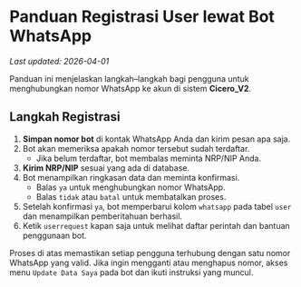 # Panduan Registrasi User lewat Bot WhatsApp
*Last updated: 2026-04-01*

Panduan ini menjelaskan langkah–langkah bagi pengguna untuk
menghubungkan nomor WhatsApp ke akun di sistem **Cicero_V2**.

## Langkah Registrasi

1. **Simpan nomor bot** di kontak WhatsApp Anda dan kirim pesan apa saja.
2. Bot akan memeriksa apakah nomor tersebut sudah terdaftar.
   - Jika belum terdaftar, bot membalas meminta NRP/NIP Anda.
3. **Kirim NRP/NIP** sesuai yang ada di database.
4. Bot menampilkan ringkasan data dan meminta konfirmasi.
   - Balas `ya` untuk menghubungkan nomor WhatsApp.
   - Balas `tidak` atau `batal` untuk membatalkan proses.
5. Setelah konfirmasi `ya`, bot memperbarui kolom `whatsapp`
   pada tabel `user` dan menampilkan pemberitahuan berhasil.
6. Ketik `userrequest` kapan saja untuk melihat daftar perintah
   dan bantuan penggunaan bot.

Proses di atas memastikan setiap pengguna terhubung dengan satu nomor
WhatsApp yang valid. Jika ingin mengganti atau menghapus nomor,
akses menu `Update Data Saya` pada bot dan ikuti instruksi yang
muncul.
